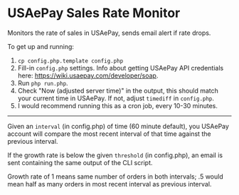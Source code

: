 # USAePay Sales Rate Monitor
Monitors the rate of sales in USAePay, sends email alert if rate drops.

To get up and running:

1. `cp config.php.template config.php`
2. Fill-in `config.php` settings.  Info about getting USAePay API credentials here: https://wiki.usaepay.com/developer/soap.
3. Run `php run.php`.
4. Check "Now (adjusted server time)" in the output, this should match your current time in USAePay.  If not, adjust `timediff` in `config.php`.
5. I would recommend running this as a cron job, every 10-30 minutes.

---

Given an `interval` (in config.php) of time (60 minute default), you USAePay account will compare the most recent interval of that time against the previous interval.

If the growth rate is below the given `threshold` (in config.php), an email is sent containing the same output of the CLI script.

Growth rate of 1 means same number of orders in both intervals;  .5 would mean half as many orders in most recent interval as previous interval.
